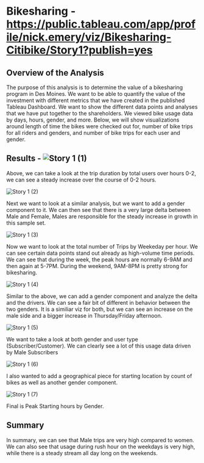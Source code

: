 # Bikesharing - https://public.tableau.com/app/profile/nick.emery/viz/Bikesharing-Citibike/Story1?publish=yes

## Overview of the Analysis
The purpose of this analysis is to determine the value of a bikesharing program in Des Moines.  We want to be able to quantify the value of the investment with different metrics that we have created in the published Tableau Dashboard.  We want to show the different data points and analyses that we have put together to the shareholders.
We viewed bike usage data by days, hours, gender, and more. Below, we will show visualizations around length of time the bikes were checked out for, number of bike trips for all riders and genders, and number of bike trips for each user and gender.

## Results - ![Story 1 (1)](https://user-images.githubusercontent.com/98061420/168499490-f56bd9fa-e173-4613-ab8f-ae4ccea39e4c.png)


Above, we can take a look at the trip duration by total users over hours 0-2, we can see a steady increase over the course of 0-2 hours.

![Story 1 (2)](https://user-images.githubusercontent.com/98061420/168499519-ec3dd5db-5496-49ba-bbc2-e14941e1ffa3.png)

Next we want to look at a similar analysis, but we want to add a gender component to it.  We can then see that there is a very large delta between Male and Female, Males are responsible for the steady increase in growth in this sample set.

![Story 1 (3)](https://user-images.githubusercontent.com/98061420/168499599-1fddd225-0e6f-476c-8f37-a3c94a632ad2.png)

Now we want to look at the total number of Trips by Weekeday per hour.  We can see certain data points stand out already as high-volume time periods.  We can see that during the week, the peak hours are normally 6-9AM and then again at 5-7PM.  During the weekend, 9AM-8PM is pretty strong for bikesharing.

![Story 1 (4)](https://user-images.githubusercontent.com/98061420/168499721-305f6446-6943-4636-8773-db7b32bdbb24.png)

Similar to the above, we can add a gender component and analyze the delta and the drivers.  We can see a fair bit of different in behavior between the two genders.  It is a similiar viz for both, but we can see an increase on the male side and a bigger increase in Thursday/Friday afternoon.

![Story 1 (5)](https://user-images.githubusercontent.com/98061420/168499815-e81c4622-1a86-4264-83ee-e75afc5ade28.png)

We want to take a look at both gender and user type (Subscriber/Customer).  We can clearly see a lot of this usage data driven by Male Subscribers


![Story 1 (6)](https://user-images.githubusercontent.com/98061420/168499874-b63e0f23-3a23-4847-a8c3-add11639d694.png)

I also wanted to add a geographical piece for starting location by count of bikes as well as another gender component.

![Story 1 (7)](https://user-images.githubusercontent.com/98061420/168499895-83729b27-c5e7-4e56-8023-ffa8cb30f600.png)

Final is Peak Starting hours by Gender.


## Summary
In summary, we can see that Male trips are very high compared to women.  We can also see that usage during rush hour on the weekdays is very high, while there is a steady stream all day long on the weekends.




